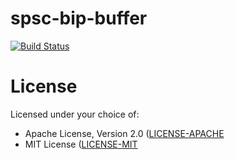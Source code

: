 # spsc-bip-buffer

[![Build Status](https://travis-ci.org/utaal/spsc-bip-buffer.svg?branch=master)](https://travis-ci.org/utaal/spsc-bip-buffer)

# License

Licensed under your choice of:

- Apache License, Version 2.0 ([LICENSE-APACHE](LICENSE-APACHE)
- MIT License ([LICENSE-MIT](LICENSE-MIT)
